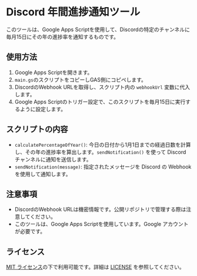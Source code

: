 # Discord 年間進捗通知ツール

このツールは、Google Apps Scriptを使用して、Discordの特定のチャンネルに毎月15日にその年の進捗率を通知するものです。

## 使用方法

1. Google Apps Scriptを開きます。
2. `main.gs`のスクリプトをコピーしGAS側にコピペします。
3. DiscordのWebhook URLを取得し、スクリプト内の `webhookUrl` 変数に代入します。
4. Google Apps Scriptのトリガー設定で、このスクリプトを毎月15日に実行するように設定します。

## スクリプトの内容

- `calculatePercentageOfYear()`: 今日の日付から1月1日までの経過日数を計算し、その年の進捗率を算出します。`sendNotification()` を使って Discord チャンネルに通知を送信します。
- `sendNotification(message)`: 指定されたメッセージを Discord の Webhook を使用して通知します。

## 注意事項

- DiscordのWebhook URLは機密情報です。公開リポジトリで管理する際は注意してください。
- このツールは、Google Apps Scriptを使用しています。Google アカウントが必要です。

## ライセンス

[MIT ライセンス](LICENSE)の下で利用可能です。詳細は [LICENSE](LICENSE) を参照してください。

